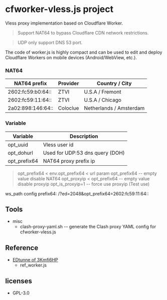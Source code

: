 # cfworker-vless.js project

  Vless proxy implementation based on Cloudflare Worker.

  > Support NAT64 to bypass Cloudflare CDN network restrictions.

  > UDP only support DNS 53 port.

  The code of worker.js is highly compact and can be
  used to edit and deploy Cloudflare Workers on mobile
  devices (Android/WebView, etc.).

### NAT64

  |NAT64 prefix     |Provider|      Country / City     |
  |-----------------|--------|-------------------------|
  |2602:fc59:b0:64::|ZTVI    |        U.S.A / Fremont  |
  |2602:fc59:11:64::|ZTVI    |        U.S.A / Chicago  |
  |2a02:898:146:64::|Coloclue|  Netherlands / Amsterdam|

### Variable

  |Variable     |Description                    |
  |-------------|-------------------------------|
  |opt\_uuid    |Vless user id                  |
  |opt\_dohurl  |Used for UDP:53 dns query (DOH)|
  |opt\_prefix64|NAT64 proxy prefix ip          |

  > opt\_prefix64 < env.opt\_prefix64 < url param opt\_prefix64 -- empty value disable NAT64
  > opt\_proxyip < opt\_prefix64 -- empty value disable proxyip
  > opt\_is\_proxyip=1 -- force use proxyip (Test use)

  ws\_path config prefix64: /?ed=2048&opt\_prefix64=2602:fc59:11:64::

## Tools

  - misc
    - clash-proxy-yaml.sh -- generate the Clash proxy YAML config for cfworker-vless.js

## Reference

  - [EDtunne of 3Kmfi6HP](https://github.com/3Kmfi6HP/EDtunne)
    - ref\_worker.js

## licenses

  - GPL-3.0
